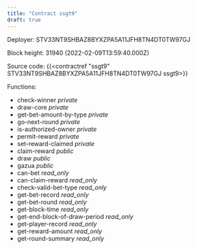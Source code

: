 ```yaml
---
title: "Contract ssgt9"
draft: true
---
```

Deployer: STV33NT9SHBAZ8BYXZPA5A11JFH8TN4DT0TW97GJ


 



Block height: 31940 (2022-02-09T13:59:40.000Z)

Source code: {{<contractref "ssgt9" STV33NT9SHBAZ8BYXZPA5A11JFH8TN4DT0TW97GJ ssgt9>}}

Functions:

* check-winner _private_
* draw-core _private_
* get-bet-amount-by-type _private_
* go-next-round _private_
* is-authorized-owner _private_
* permit-reward _private_
* set-reward-claimed _private_
* claim-reward _public_
* draw _public_
* gazua _public_
* can-bet _read_only_
* can-claim-reward _read_only_
* check-valid-bet-type _read_only_
* get-bet-record _read_only_
* get-bet-round _read_only_
* get-block-time _read_only_
* get-end-block-of-draw-period _read_only_
* get-player-record _read_only_
* get-reward-amount _read_only_
* get-round-summary _read_only_

